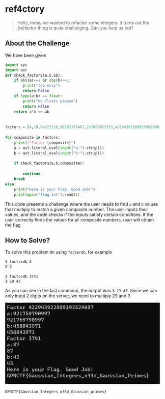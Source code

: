 # ref4ctory
> Hello, today we wanted to refactor some integers. It turns out the (re)factor thing is quite challenging. Can you help us out?

## About the Challenge
We have been given 

```python
import sys
import ast
def check_factors(a,b,ab):
    if abs(a)<=1 or abs(b)<=1:
        print("too easy")
        return False
    if type(a*b) == float:
        print("no floats please")
        return False
    return a*b == ab 


factors = [4,10,0x123120,38201373467,247867822373,422943922809193529087,3741]

for composite in factors:
    print(f"Factor {composite}")
    a = ast.literal_eval(input("a:").strip())
    b = ast.literal_eval(input("b:").strip())
    
    if check_factors(a,b,composite):

        continue
    break
else:
    print("Here is your Flag. Good Job!")
    print(open("flag.txt").read())
```

This code presents a challenge where the user needs to find `a` and `b` values that multiply to match a given composite number. The user inputs their values, and the code checks if the inputs satisfy certain conditions. If the user correctly finds the values for all composite numbers, user will obtain the flag

## How to Solve?
To solve this problem im using `factordb`, for example

```shell
$ factordb 4
2 2

$ factordb 3741
3 29 43
```

As you can see in the last command, the output was `3 29 43`. Since we can only input 2 digits on the server, we need to multiply 29 and 3

![flag](images/flag.png)

```
GPNCTF{Gaussian_Integers_n33d_Gaussian_primes}
```
